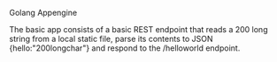 Golang Appengine

The basic app consists of a basic REST endpoint that reads a 200 long string from a local static file, parse its contents to JSON {hello:"200longchar"} and respond to the /helloworld endpoint.
